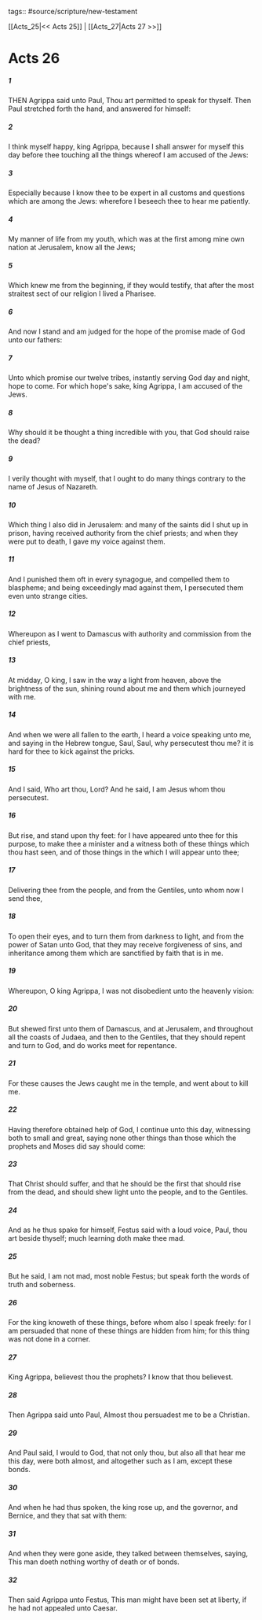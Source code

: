 tags:: #source/scripture/new-testament

[[Acts_25|<< Acts 25]] | [[Acts_27|Acts 27 >>]]

# Acts 26

##### 1

THEN Agrippa said unto Paul, Thou art permitted to speak for thyself. Then Paul stretched forth the hand, and answered for himself:

##### 2

I think myself happy, king Agrippa, because I shall answer for myself this day before thee touching all the things whereof I am accused of the Jews:

##### 3

Especially because I know thee to be expert in all customs and questions which are among the Jews: wherefore I beseech thee to hear me patiently.

##### 4

My manner of life from my youth, which was at the first among mine own nation at Jerusalem, know all the Jews;

##### 5

Which knew me from the beginning, if they would testify, that after the most straitest sect of our religion I lived a Pharisee.

##### 6

And now I stand and am judged for the hope of the promise made of God unto our fathers:

##### 7

Unto which promise our twelve tribes, instantly serving God day and night, hope to come. For which hope's sake, king Agrippa, I am accused of the Jews.

##### 8

Why should it be thought a thing incredible with you, that God should raise the dead?

##### 9

I verily thought with myself, that I ought to do many things contrary to the name of Jesus of Nazareth.

##### 10

Which thing I also did in Jerusalem: and many of the saints did I shut up in prison, having received authority from the chief priests; and when they were put to death, I gave my voice against them.

##### 11

And I punished them oft in every synagogue, and compelled them to blaspheme; and being exceedingly mad against them, I persecuted them even unto strange cities.

##### 12

Whereupon as I went to Damascus with authority and commission from the chief priests,

##### 13

At midday, O king, I saw in the way a light from heaven, above the brightness of the sun, shining round about me and them which journeyed with me.

##### 14

And when we were all fallen to the earth, I heard a voice speaking unto me, and saying in the Hebrew tongue, Saul, Saul, why persecutest thou me? it is hard for thee to kick against the pricks.

##### 15

And I said, Who art thou, Lord? And he said, I am Jesus whom thou persecutest.

##### 16

But rise, and stand upon thy feet: for I have appeared unto thee for this purpose, to make thee a minister and a witness both of these things which thou hast seen, and of those things in the which I will appear unto thee;

##### 17

Delivering thee from the people, and from the Gentiles, unto whom now I send thee,

##### 18

To open their eyes, and to turn them from darkness to light, and from the power of Satan unto God, that they may receive forgiveness of sins, and inheritance among them which are sanctified by faith that is in me.

##### 19

Whereupon, O king Agrippa, I was not disobedient unto the heavenly vision:

##### 20

But shewed first unto them of Damascus, and at Jerusalem, and throughout all the coasts of Judaea, and then to the Gentiles, that they should repent and turn to God, and do works meet for repentance.

##### 21

For these causes the Jews caught me in the temple, and went about to kill me.

##### 22

Having therefore obtained help of God, I continue unto this day, witnessing both to small and great, saying none other things than those which the prophets and Moses did say should come:

##### 23

That Christ should suffer, and that he should be the first that should rise from the dead, and should shew light unto the people, and to the Gentiles.

##### 24

And as he thus spake for himself, Festus said with a loud voice, Paul, thou art beside thyself; much learning doth make thee mad.

##### 25

But he said, I am not mad, most noble Festus; but speak forth the words of truth and soberness.

##### 26

For the king knoweth of these things, before whom also I speak freely: for I am persuaded that none of these things are hidden from him; for this thing was not done in a corner.

##### 27

King Agrippa, believest thou the prophets? I know that thou believest.

##### 28

Then Agrippa said unto Paul, Almost thou persuadest me to be a Christian.

##### 29

And Paul said, I would to God, that not only thou, but also all that hear me this day, were both almost, and altogether such as I am, except these bonds.

##### 30

And when he had thus spoken, the king rose up, and the governor, and Bernice, and they that sat with them:

##### 31

And when they were gone aside, they talked between themselves, saying, This man doeth nothing worthy of death or of bonds.

##### 32

Then said Agrippa unto Festus, This man might have been set at liberty, if he had not appealed unto Caesar.
